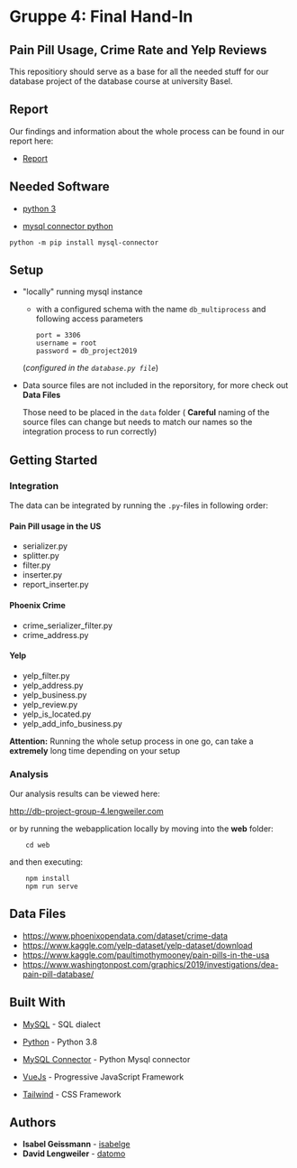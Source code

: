 # Gruppe 4: Final Hand-In

## Pain Pill Usage, Crime Rate and Yelp Reviews

This repositiory should serve as a base for all the needed stuff for our database project of the database course
at university Basel.

## Report

Our findings and information about the whole process can be found in our report here:

- [Report](report/proceedings.pdf)

## Needed Software

* [python 3](https://www.python.org/)

* [mysql connector python](https://www.mysql.com/products/connector/)
```
python -m pip install mysql-connector
```


## Setup

* "locally" running mysql instance 

  * with a configured schema with the name ```db_multiprocess```
   and following access parameters

        port = 3306
        username = root
        password = db_project2019

  
  (*configured in the ```database.py file```*)
  
* Data source files are not included in the reporsitory, for more check out **Data Files**
  
  Those need to be placed in the ```data``` folder ( **Careful** naming of the source files can change but needs to match our names so the integration process to run correctly)
  
## Getting Started
### Integration
The data can be integrated by running the ```.py```-files in following order:

#### Pain Pill usage in the US
* serializer.py
* splitter.py
* filter.py
* inserter.py
* report_inserter.py

#### Phoenix Crime
* crime_serializer_filter.py
* crime_address.py

#### Yelp
* yelp_filter.py
* yelp_address.py
* yelp_business.py
* yelp_review.py
* yelp_is_located.py
* yelp_add_info_business.py
 

**Attention:** Running the whole setup process in one go, can take a **extremely** long time depending on your setup 

### Analysis
Our analysis results can be viewed here:

http://db-project-group-4.lengweiler.com

or by running the webapplication locally by moving into the **web** folder:
```
    cd web
```
and then executing:
```
    npm install
    npm run serve
```

## Data Files

- https://www.phoenixopendata.com/dataset/crime-data
- https://www.kaggle.com/yelp-dataset/yelp-dataset/download
- https://www.kaggle.com/paultimothymooney/pain-pills-in-the-usa
- https://www.washingtonpost.com/graphics/2019/investigations/dea-pain-pill-database/

## Built With

* [MySQL](https://www.mysql.com/) - SQL dialect

* [Python](https://www.python.org/) - Python 3.8

* [MySQL Connector](https://www.mysql.com/products/connector/) - Python Mysql connector
* [VueJs](https://vuejs.org/) - Progressive JavaScript Framework
* [Tailwind](https://tailwindcss.com/) - CSS Framework


## Authors

* **Isabel Geissmann**  - [isabelge](https://github.com/isabelge)
* **David Lengweiler**  - [datomo](https://github.com/datomo)





